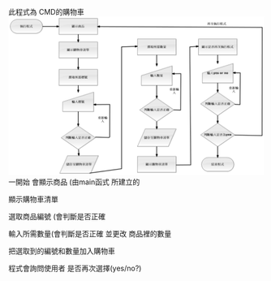 此程式為 CMD的購物車 
![image](https://github.com/Candy9903/112-/blob/main/%E7%89%A9%E4%BB%B6%E5%B0%8F%E5%B0%88%E9%A1%8C/Flowchartdiagram1.png)
一開始 會顯示商品 (由main函式 所建立的

顯示購物車清單

選取商品編號 (會判斷是否正確

輸入所需數量(會判斷是否正確 並更改 商品裡的數量

把選取到的編號和數量加入購物車

程式會詢問使用者 是否再次選擇(yes/no?) 
